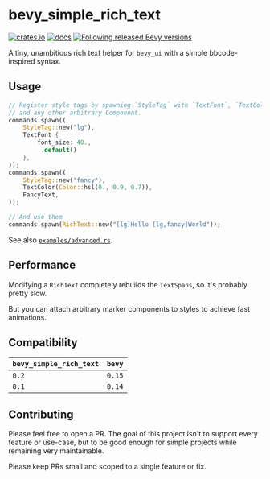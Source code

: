 # bevy_simple_rich_text

[![crates.io](https://img.shields.io/crates/v/bevy_simple_rich_text.svg)](https://crates.io/crates/bevy_simple_rich_text)
[![docs](https://docs.rs/bevy_simple_rich_text/badge.svg)](https://docs.rs/bevy_simple_rich_text)
[![Following released Bevy versions](https://img.shields.io/badge/Bevy%20tracking-released%20version-lightblue)](https://bevyengine.org/learn/book/plugin-development/#main-branch-tracking)

A tiny, unambitious rich text helper for `bevy_ui` with a simple bbcode-inspired syntax.

## Usage

```rust
// Register style tags by spawning `StyleTag` with `TextFont`, `TextColor`,
// and any other arbitrary Component.
commands.spawn((
    StyleTag::new("lg"),
    TextFont {
        font_size: 40.,
        ..default()
    },
));
commands.spawn((
    StyleTag::new("fancy"),
    TextColor(Color::hsl(0., 0.9, 0.7)),
    FancyText,
));

// And use them
commands.spawn(RichText::new("[lg]Hello [lg,fancy]World"));
```

See also [`examples/advanced.rs`](./examples/advanced.rs).

## Performance

Modifying a `RichText` completely rebuilds the `TextSpans`, so it's probably pretty slow.

But you can attach arbitrary marker components to styles to achieve fast animations.

## Compatibility

| `bevy_simple_rich_text`  | `bevy` |
| :--                      | :--    |
| `0.2`                    | `0.15` |
| `0.1`                    | `0.14` |

## Contributing

Please feel free to open a PR. The goal of this project isn't to support every feature or use-case, but to be good enough for simple projects while remaining very maintainable.

Please keep PRs small and scoped to a single feature or fix.
